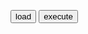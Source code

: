<script src="https://apis.google.com/js/api.js"></script>
<script>
  /**
   * Sample JavaScript code for youtube.videos.list
   * See instructions for running APIs Explorer code samples locally:
   * https://developers.google.com/explorer-help/guides/code_samples#javascript
   */

  function loadClient() {
    gapi.client.setApiKey("AIzaSyAYTm2gGb3Dg6xhmr7MHNxLMreiX8-BRgE");
    return gapi.client.load("https://www.googleapis.com/discovery/v1/apis/youtube/v3/rest")
        .then(function() { console.log("GAPI client loaded for API"); },
              function(err) { console.error("Error loading GAPI client for API", err); });
  }
  // Make sure the client is loaded before calling this method.
  function execute() {
    return gapi.client.youtube.videos.list({
      "part": "snippet,contentDetails,statistics",
      "chart": "mostPopular",
      "regionCode": "US"
    })
        .then(function(response) {
                // Handle the results here (response.result has the parsed body).
                //console.log("Response", response);
				console.log(response.result.item);
              },
              function(err) { console.error("Execute error", err); });
  }
  gapi.load("client");
</script>
<button onclick="loadClient()">load</button>
<button onclick="execute()">execute</button>



<!-- Embedded Video -->

